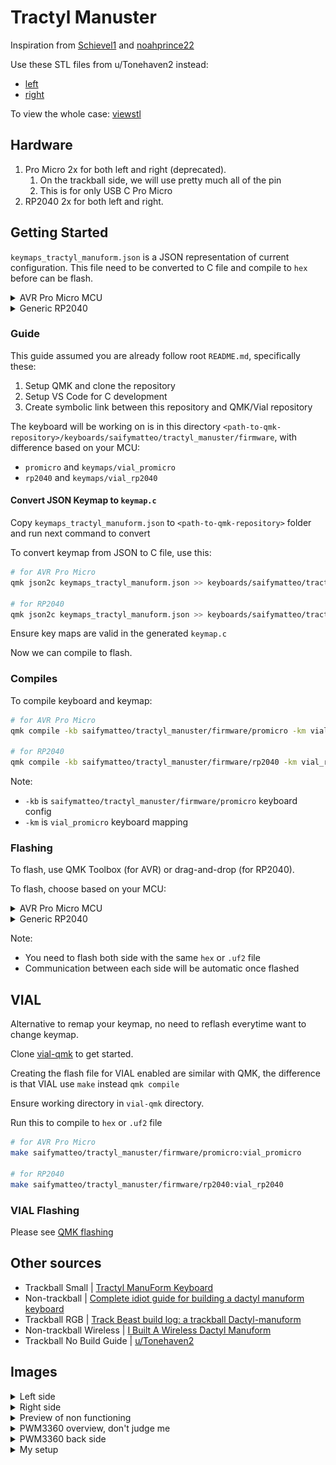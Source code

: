 # Tractyl Manuster

Inspiration from [Schievel1](https://github.com/Schievel1/dactyl_manuform_r_track) and [noahprince22](https://github.com/noahprince22/tractyl-manuform-keyboard)

Use these STL files from u/Tonehaven2 instead:

- [left](https://gitlab.com/keyboards1/dm_left/-/blob/master/boolean/left.stl)
- [right](https://gitlab.com/keyboards1/dm_r_track/-/blob/master/boolean/right.stl)

To view the whole case: [viewstl](https://www.viewstl.com/)

## Hardware

1. Pro Micro 2x for both left and right (deprecated).
    1. On the trackball side, we will use pretty much all of the pin
    2. This is for only USB C Pro Micro
2. RP2040 2x for both left and right.

## Getting Started

`keymaps_tractyl_manuform.json` is a JSON representation of current configuration. This file need to be converted to C file and compile to `hex` before can be flash.

<details>

<summary>AVR Pro Micro MCU</summary>

> Refer `promicro/KBPinouts.png` for right side pin layout and `promicro/wiring_left.png` for left. Both wiring are similar, so can refer left side.

</details>

<details>

<summary>Generic RP2040</summary>

> Refer `rp2040/tractyl_rp2040_pinout.pdf` for both left and right side pin layout.

</details>

### Guide

This guide assumed you are already follow root `README.md`, specifically these:

1. Setup QMK and clone the repository
2. Setup VS Code for C development
3. Create symbolic link between this repository and QMK/Vial repository

The keyboard will be working on is in this directory `<path-to-qmk-repository>/keyboards/saifymatteo/tractyl_manuster/firmware`, with difference based on your MCU:

- `promicro` and `keymaps/vial_promicro`
- `rp2040` and `keymaps/vial_rp2040`

#### Convert JSON Keymap to `keymap.c`

Copy `keymaps_tractyl_manuform.json` to `<path-to-qmk-repository>` folder and run next command to convert

To convert keymap from JSON to C file, use this:

```bash
# for AVR Pro Micro
qmk json2c keymaps_tractyl_manuform.json >> keyboards/saifymatteo/tractyl_manuster/firmware/keymaps/vial_promicro/keymap.c

# for RP2040
qmk json2c keymaps_tractyl_manuform.json >> keyboards/saifymatteo/tractyl_manuster/firmware/keymaps/vial_rp2040/keymap.c
```

Ensure key maps are valid in the generated `keymap.c`

Now we can compile to flash.

### Compiles

To compile keyboard and keymap:

```bash
# for AVR Pro Micro
qmk compile -kb saifymatteo/tractyl_manuster/firmware/promicro -km vial_promicro

# for RP2040
qmk compile -kb saifymatteo/tractyl_manuster/firmware/rp2040 -km vial_rp2040
```

Note:

- `-kb` is `saifymatteo/tractyl_manuster/firmware/promicro` keyboard config
- `-km` is `vial_promicro` keyboard mapping

### Flashing

To flash, use QMK Toolbox (for AVR) or drag-and-drop (for RP2040).

To flash, choose based on your MCU:

<details>

<summary>AVR Pro Micro MCU</summary>

> Set local file to `saifymatteo_tractyl_manuster_firmware_vial_promicro.hex` and MCU to `ATmega32U4`.
>
> Start flashing by shorting RST and GND pin or press the reset switch on the back.
>
> Once done, quickly press Flash.
>
> If need to clear EEPROM, double press reset switch and press Clear EEPROM.

</details>

<details>

<summary>Generic RP2040</summary>

> Refer `rp2040/tractyl_rp2040_pinout.pdf` for both left and right side pin layout.
>
> Start flashing by shorting RUN and GND pin 2 times.
>
> Once done, you can proceed to use drag-and-drop the `saifymatteo_tractyl_manuster_firmware_rp2040_vial_rp2040.uf2` file to the RP2040 drive.

</details>

Note:

- You need to flash both side with the same `hex` or `.uf2` file
- Communication between each side will be automatic once flashed

## VIAL

Alternative to remap your keymap, no need to reflash everytime want to change keymap.

Clone [vial-qmk](https://github.com/vial-kb/vial-qmk) to get started.

Creating the flash file for VIAL enabled are similar with QMK, the difference is that VIAL use `make` instead `qmk compile`

Ensure working directory in `vial-qmk` directory.

Run this to compile to `hex` or `.uf2` file

```bash
# for AVR Pro Micro
make saifymatteo/tractyl_manuster/firmware/promicro:vial_promicro

# for RP2040
make saifymatteo/tractyl_manuster/firmware/rp2040:vial_rp2040
```

### VIAL Flashing

Please see [QMK flashing](#flashing)

## Other sources

- Trackball Small | [Tractyl ManuForm Keyboard](https://github.com/noahprince22/tractyl-manuform-keyboard)
- Non-trackball | [Complete idiot guide for building a dactyl manuform keyboard](https://medium.com/swlh/complete-idiot-guide-for-building-a-dactyl-manuform-keyboard-53454845b065)
- Trackball RGB | [Track Beast build log: a trackball Dactyl-manuform](https://medium.com/@kincade/track-beast-build-log-a-trackball-dactyl-manuform-19eaa0880222)
- Non-trackball Wireless | [I Built A Wireless Dactyl Manuform](https://tuxtower.net/blog/dactylmanuform/)
- Trackball No Build Guide | [u/Tonehaven2](https://www.reddit.com/r/ErgoMechKeyboards/comments/l5n0ab/trackball_in_a_dactyl_manuform_5x6_by_uqqurn/)

## Images

<details>
<summary>Left side</summary>
![slave-left-side](images/110c4cea-f8a7-48b2-a0ac-2569b0ca3a83.jpg)
</details>
<details>
<summary>Right side</summary>
![master-right-side](images/40a449f4-e20b-490b-82b0-d6f21da3e662.jpg)
</details>
<details>
<summary>Preview of non functioning</summary>
![both-side-non-functioning](images/PXL_20241107_162940886.jpg)
</details>
<details>
<summary>PWM3360 overview, don't judge me</summary>
![master-pwm3360](images/PXL_20250831_062650070.MACRO_FOCUS.jpg)
</details>
<details>
<summary>PWM3360 back side</summary>
![master-pwm3360-back-side](images/PXL_20250831_070929245.MACRO_FOCUS.jpg)
</details>
<details>
<summary>My setup</summary>
![my-setup](images/PXL_20250117_034745872.jpg)
</details>
